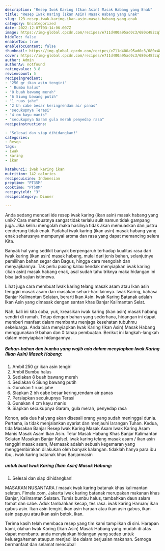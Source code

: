 ```yaml
---
description: "Resep Iwak Karing (Ikan Asin) Masak Habang yang Enak"
title: "Resep Iwak Karing (Ikan Asin) Masak Habang yang Enak"
slug: 123-resep-iwak-karing-ikan-asin-masak-habang-yang-enak
category: Uncategorized
date: 2022-12-07T03:14:06.007Z
image: https://img-global.cpcdn.com/recipes/e711d400a95ad0c3/680x482cq70/iwak-karing-ikan-asin-masak-habang-foto-resep-utama.jpg
hideToc: false
enableToc: true
enableTocContent: false
thumbnail: https://img-global.cpcdn.com/recipes/e711d400a95ad0c3/680x482cq70/iwak-karing-ikan-asin-masak-habang-foto-resep-utama.jpg
cover: https://img-global.cpcdn.com/recipes/e711d400a95ad0c3/680x482cq70/iwak-karing-ikan-asin-masak-habang-foto-resep-utama.jpg
author: Admin
authorAv: notfound
ratingvalue: 3.8
reviewcount: 5
recipeingredient:
- "250 gr ikan asin tengiri"
- " Bumbu halus"
- "8 buah bawang merah"
- "6 Siung bawang putih"
- "1 ruas jahe"
- "2 bh cabe besar keringrendam air panas"
- "secukupnya Terasi"
- "4 cm kayu manis"
- "secukupnya Garam gula merah penyedap rasa"
recipeinstructions:

- "Selesai dan siap dihidangkan!"
categories:
- Resep
tags:
- iwak
- karing
- ikan

katakunci: iwak karing ikan 
nutrition: 142 calories
recipecuisine: Indonesian
preptime: "PT35M"
cooktime: "PT58M"
recipeyield: "3"
recipecategory: Dinner

---
```





Anda sedang mencari ide resep iwak karing (ikan asin) masak habang yang unik? Cara membuatnya sangat tidak terlalu sulit namun tidak gampang juga. Jika keliru mengolah maka hasilnya tidak akan memuaskan dan justru cenderung tidak enak. Padahal iwak karing (ikan asin) masak habang yang enak seharusnya mempunyai aroma dan rasa yang dapat memancing selera Kita.





Banyak hal yang sedikit banyak berpengaruh terhadap kualitas rasa dari iwak karing (ikan asin) masak habang, mulai dari jenis bahan, selanjutnya pemilihan bahan segar dan Bagus, hingga cara mengolah dan menyajikannya. Tak perlu pusing kalau hendak menyiapkan iwak karing (ikan asin) masak habang enak,      asal sudah tahu triknya maka hidangan ini bisa jadi sajian istimewa.














Lihat juga cara membuat Iwak karing telang masak asam atau Ikan asin tenggiri masak asam dan masakan sehari-hari lainnya. Iwak Karing, bahasa Banjar Kalimantan Selatan, berarti Ikan Asin. Iwak Karing Batanak adalah Ikan Asin yang dimasak dengan santan khas Banjar Kalimantan Selat.






Nah, kali ini kita coba, yuk, kreasikan iwak karing (ikan asin) masak habang sendiri di rumah. Tetap dengan bahan yang sederhana, hidangan ini dapat memberi manfaat dalam membantu menjaga kesehatan tubuhmu sekeluarga. Anda bisa menyiapkan Iwak Karing (Ikan Asin) Masak Habang menggunakan 9 bahan dan 0 tahap pembuatan. Berikut ini langkah-langkah dalam menyiapkan hidangannya.

<!--inarticleads1-->

##### Bahan-bahan dan bumbu yang wajib ada dalam menyiapkan Iwak Karing (Ikan Asin) Masak Habang:

1. Ambil 250 gr ikan asin tengiri
1. Ambil  Bumbu halus
1. Sediakan 8 buah bawang merah
1. Sediakan 6 Siung bawang putih
1. Gunakan 1 ruas jahe
1. Siapkan 2 bh cabe besar kering,rendam air panas
1. Persiapkan secukupnya Terasi
1. Gunakan 4 cm kayu manis
1. Siapkan secukupnya Garam, gula merah, penyedap rasa


Konon, ada dua hal yang akan disesali orang yang sudah meninggal dunia. Pertama, ia tidak menjalankan syariat dan menjauhi larangan Tuhan. Kedua, tida Masakan Banjar Resep Iwak Karing Masak Asam Iwak Karing Asam Manis Masak Asam Ikan Asin. Telur Masak Habang Khas Banjar Kalimantan Selatan Masakan Banjar Kalsel. iwak karing telang masak asam / ikan asin tenggiri masak asam, Memasak adalah sebuah kegemaran yang menggembirakan dilakukan oleh banyak kalangan. tidaklah hanya para ibu ibu,. iwak karing batanak khas Banjarmasin 

<!--inarticleads2-->

#####  untuk buat Iwak Karing (Ikan Asin) Masak Habang:


1. Selesai dan siap dihidangkan!

MASAKAN NUSANTARA / masak iwak karing batanak khas kalimantan selatan. Fimela.com, Jakarta Iwak karing batanak merupakan makanan khas Banjar, Kalimantan Selatan. Tumis bumbu halus, tambahkan daun salam tomat dan cabe. Aduk tambahkan kecap, tes rasa. iwak karing Haruan/ ikan gabus asin. Ikan asin tengiri, ikan asin haruan atau ikan asin gabus, ikan asin papuyu atau ikan asin betok, ikan. 

Terima kasih telah membaca resep yang tim kami tampilkan di sini. Harapan kami, olahan Iwak Karing (Ikan Asin) Masak Habang yang mudah di atas dapat membantu anda menyiapkan hidangan yang sedap untuk keluarga/teman ataupun menjadi ide dalam berjualan makanan. Semoga bermanfaat dan selamat mencoba!
